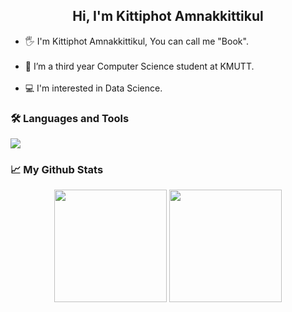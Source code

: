 <h2 align="center"> Hi, I'm Kittiphot Amnakkittikul </h2>

<ul>
<li>🖐 I'm Kittiphot Amnakkittikul, You can call me "Book". </li><br>
<li>🌱 I’m a third year Computer Science student at KMUTT. </li><br>
<li>💻 I'm interested in Data Science. </li>
</ul>

<h3> 🛠️ Languages and Tools </h3>
<p>
  <a href="https://skillicons.dev">
    <img src="https://skillicons.dev/icons?i=python,c,cpp,html,css,javascript,mysql,git,github" />
  </a>
</p>

<h3> 📈 My Github Stats </h3>
<p align="center">
<img height="180em" src="https://github-readme-stats.vercel.app/api?username=Bookkub&show_icons=true" align = "center"/>
<img height="180em" src="https://github-readme-stats.vercel.app/api/top-langs?username=Bookkub&show_icons=true&locale=en&layout=compact" align = "center"/>
</p>



<!--
**Bookkub/Bookkub** is a ✨ _special_ ✨ repository because its `README.md` (this file) appears on your GitHub profile.

Here are some ideas to get you started:

- 🔭 I’m currently working on ...
- 🌱 I’m currently learning ...
- 👯 I’m looking to collaborate on ...
- 🤔 I’m looking for help with ...
- 💬 Ask me about ...
- 📫 How to reach me: ...
- 😄 Pronouns: ...
- ⚡ Fun fact: ...
-->
